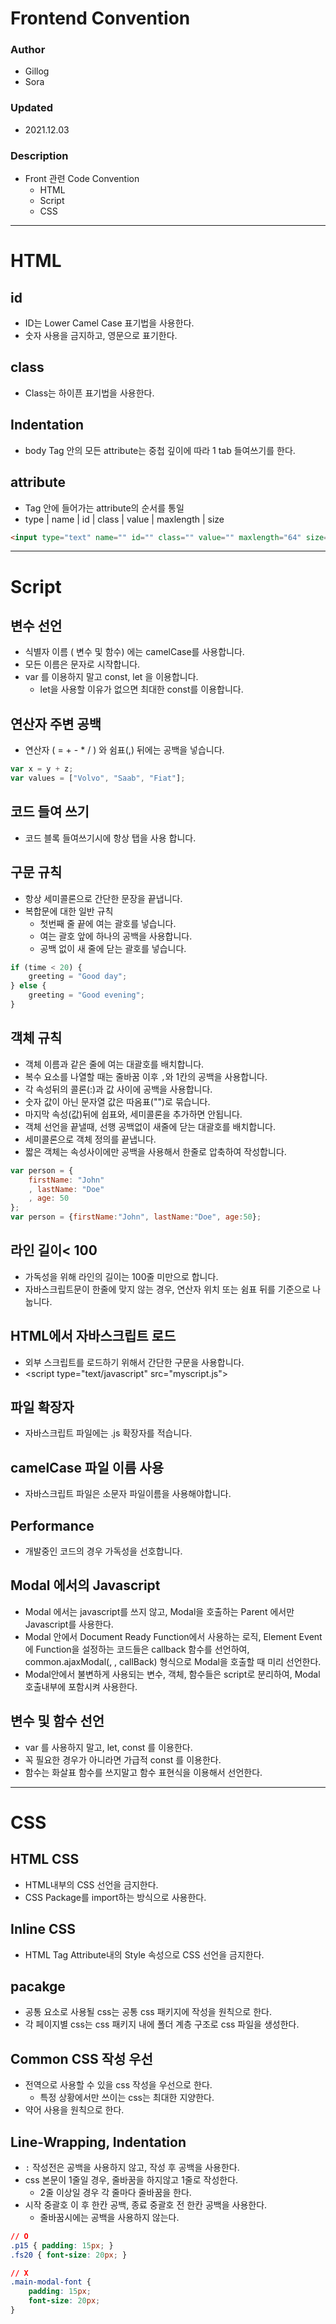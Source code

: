 # Frontend Convention

### Author
- Gillog
- Sora

### Updated
- 2021.12.03

### Description
- Front 관련 Code Convention
  - HTML
  - Script
  - CSS
---

# HTML

## id

- ID는 Lower Camel Case 표기법을 사용한다.
- 숫자 사용을 금지하고, 영문으로 표기한다.

## class

- Class는 하이픈 표기법을 사용한다.

## Indentation

- body Tag 안의 모든 attribute는 중첩 깊이에 따라 1 tab 들여쓰기를 한다.


## attribute

- Tag 안에 들어가는 attribute의 순서를 통일
- type | name | id | class | value | maxlength | size

```html
<input type="text" name="" id="" class="" value="" maxlength="64" size="28" />
```



---


# Script

## 변수 선언

- 식별자 이름 ( 변수 및 함수) 에는 camelCase를 사용합니다.
- 모든 이름은 문자로 시작합니다.
- var 를 이용하지 말고 const, let 을 이용합니다.
    - let을 사용할 이유가 없으면 최대한 const를 이용합니다.


## 연산자 주변 공백

- 연산자 ( = + - * / ) 와 쉼표(,) 뒤에는 공백을 넣습니다.

```jsx
var x = y + z;
var values = ["Volvo", "Saab", "Fiat"];
```


## 코드 들여 쓰기

- 코드 블록 들여쓰기시에 항상 탭을 사용 합니다.


## 구문 규칙

- 항상 세미콜론으로 간단한 문장을 끝냅니다.
- 복합문에 대한 일반 규칙
    - 첫번째 줄 끝에 여는 괄호를 넣습니다.
    - 여는 괄호 앞에 하나의 공백을 사용합니다.
    - 공백 없이 새 줄에 닫는 괄호를 넣습니다.

```jsx
if (time < 20) {
	greeting = "Good day";
} else {
	greeting = "Good evening";
}
```


## 객체 규칙

- 객체 이름과 같은 줄에 여는 대괄호를 배치합니다.
- 복수 요소를 나열할 때는 줄바꿈 이후 `,`와 1칸의 공백을 사용합니다.
- 각 속성뒤의 콜론(:)과 값 사이에 공백을 사용합니다.
- 숫자 값이 아닌 문자열 값은 따옴표("")로 묶습니다.
- 마지막 속성(값)뒤에 쉽표와, 세미콜론을 추가하면 안됩니다.
- 객체 선언을 끝낼때, 선행 공백없이 새줄에 닫는 대괄호를 배치합니다.
- 세미콜론으로 객체 정의를 끝냅니다.
- 짧은 객체는 속성사이에만 공백을 사용해서 한줄로 압축하여 작성합니다.

```jsx
var person = {
	firstName: "John"
	, lastName: "Doe"
	, age: 50
};
var person = {firstName:"John", lastName:"Doe", age:50};
```


## 라인 길이< 100

- 가독성을 위해 라인의 길이는 100줄 미만으로 합니다.
- 자바스크립트문이 한줄에 맞지 않는 경우, 연산자 위치 또는 쉼표 뒤를 기준으로 나눕니다.

## HTML에서 자바스크립트 로드

- 외부 스크립트를 로드하기 위해서 간단한 구문을 사용합니다.
- <script type="text/javascript" src="myscript.js"></script>


## 파일 확장자

- 자바스크립트 파일에는 .js 확장자를 적습니다.


## camelCase 파일 이름 사용

- 자바스크립트 파일은 소문자 파일이름을 사용해야합니다.

## Performance

- 개발중인 코드의 경우 가독성을 선호합니다.


## Modal 에서의 Javascript

- Modal 에서는 javascript를 쓰지 않고, Modal을 호출하는 Parent 에서만 Javascript를 사용한다.
- Modal 안에서 Document Ready Function에서 사용하는 로직,
  Element Event에 Function을 설정하는 코드들은 callback 함수를 선언하여,
  common.ajaxModal(, , callBack) 형식으로 Modal을 호출할 때 미리 선언한다.
- Modal안에서 불변하게 사용되는 변수, 객체, 함수들은 script로 분리하여,
  Modal 호출내부에 포함시켜 사용한다.


## 변수 및 함수 선언

- var 를 사용하지 말고, let, const 를 이용한다.
- 꼭 필요한 경우가 아니라면 가급적 const 를 이용한다.
- 함수는 화살표 함수를 쓰지말고 함수 표현식을 이용해서 선언한다.

---

# CSS

## HTML CSS

- HTML내부의 CSS 선언을 금지한다.
- CSS Package를 import하는 방식으로 사용한다.

## Inline CSS

- HTML Tag Attribute내의 Style 속성으로 CSS 선언을 금지한다.

## pacakge

- 공통 요소로 사용될 css는 공통 css 패키지에 작성을 원칙으로 한다.
- 각 페이지별 css는 css 패키지 내에 폴더 계층 구조로 css 파일을 생성한다.

## Common CSS 작성 우선

- 전역으로 사용할 수 있을 css 작성을 우선으로 한다.
  - 특정 상황에서만 쓰이는 css는 최대한 지양한다.
- 약어 사용을 원칙으로 한다.

## Line-Wrapping, Indentation
- `:` 작성전은 공백을 사용하지 않고, 작성 후 공백을 사용한다.
- css 본문이 1줄일 경우, 줄바꿈을 하지않고 1줄로 작성한다.
  - 2줄 이상일 경우 각 줄마다 줄바꿈을 한다.
- 시작 중괄호 이 후 한칸 공백, 종료 중괄호 전 한칸 공백을 사용한다.
  - 줄바꿈시에는 공백을 사용하지 않는다.

```css
// O
.p15 { padding: 15px; }
.fs20 { font-size: 20px; }

// X
.main-modal-font {
    padding: 15px;
    font-size: 20px;
}
```